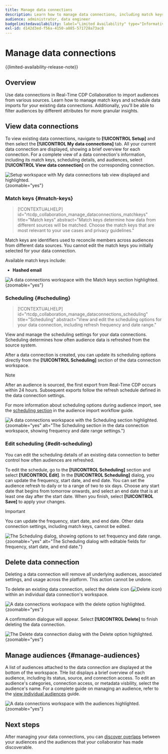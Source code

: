 ```yaml
---
title: Manage data connections
description: Learn how to manage data connections, including match keys, scheduling, use cases, and audience filtering in Real-Time CDP Collaboration
audience: administrator, data engineer
badgelimitedavailability: label="Limited Availability" type="Informative" url="https://helpx.adobe.com/legal/product-descriptions/real-time-customer-data-platform-collaboration.html newtab=true"
exl-id: d142d3ed-f56a-4150-a885-571728a73ac8
---
```

# Manage data connections

{{limited-availability-release-note}}

## Overview

Use data connections in Real-Time CDP Collaboration to import audiences from various sources. Learn how to manage match keys and schedule data imports for your existing data connections. Additionally, you'll be able to filter audiences by different attributes for more granular insights.

## View data connections

To view existing data connections, navigate to **[!UICONTROL Setup]** and then select the **[!UICONTROL My data connections]** tab. All your current data connection are displayed, showing a brief overview for each connection. For a complete view of a data connection's information, including its match keys, scheduling details, and audiences, select **[!UICONTROL View data connection]** on the corresponding connection.

![Setup workspace with My data connections tab view displayed and highlighted.](/help/assets/setup/manage-data-connection/my-data-connections.png){zoomable="yes"}

### Match keys {#match-keys}

>[!CONTEXTUALHELP]
>id="rtcdp_collaboration_manage_dataconnections_matchkeys"
>title="Match keys"
>abstract="Match keys determine how data from different sources will be matched. Choose the match keys that are most relevant to your use cases and privacy guidelines."

Match keys are identifiers used to reconcile members across audiences from different data sources. You cannot edit the match keys you initially selected for your data connection. 

Available match keys include:

- **Hashed email**

![A data connections workspace with the Match keys section highlighted.](/help/assets/setup/manage-data-connection/view-data-connection-match-keys.png){zoomable="yes"}

### Scheduling {#scheduling}

>[!CONTEXTUALHELP]
>id="rtcdp_collaboration_manage_dataconnections_scheduling"
>title="Scheduling"
>abstract="View and edit the scheduling options for your data connection, including refresh frequency and date range."

View and manage the scheduling settings for your data connections. Scheduling determines how often audience data is refreshed from the source system.

After a data connection is created, you can update its scheduling options directly from the **[!UICONTROL Scheduling]** section of the data connection workspace.

>[!NOTE]
>
>After an audience is sourced, the first export from Real-Time CDP occurs within 24 hours. Subsequent exports follow the refresh schedule defined in the data connection settings.

For more information about scheduling options during audience import, see the [scheduling section](/help/guide/setup/onboard-audiences.md#schedule) in the audience import workflow guide.

![A data connections workspace with the Scheduling section highlighted.](/help/assets/setup/manage-data-connection/view-data-connection-scheduling.png){zoomable="yes" alt="The Scheduling section in the data connection workspace, showing frequency and date range settings."}

### Edit scheduling {#edit-scheduling}

You can edit the scheduling details of an existing data connection to better control how often audiences are refreshed.

To edit the schedule, go to the **[!UICONTROL Scheduling]** section and select **[!UICONTROL Edit]**. In the **[!UICONTROL Scheduling]** dialog, you can update the frequency, start date, and end date. You can set the audience refresh to daily or to a range of two to six days. Choose any start date that begins from tomorrow onwards, and select an end date that is at least one day after the start date. When you finish, select **[!UICONTROL Save]** to apply your changes.

>[!IMPORTANT]
>
>You can update the frequency, start date, and end date. Other data connection settings, including match keys, cannot be edited.

![The Scheduling dialog, showing options to set frequency and date range.](/help/assets/setup/manage-data-connection/PLACEHOLDER.png){zoomable="yes" alt="The Scheduling dialog with editable fields for frequency, start date, and end date."}

<!-- I am chasing the relevant feature flag to get a screenshot for this. -->

## Delete data connection

Deleting a data connection will remove all underlying audiences, associated settings, and usage across the platform. This action cannot be undone.

To delete an existing data connection, select the delete icon (![Delete icon](/help/assets/common/delete.svg)) within an individual data connection's workspace.

![A data connections workspace with the delete option highlighted.](/help/assets/setup/manage-data-connection/delete-data-connection.png){zoomable="yes"}

A confirmation dialogue will appear. Select **[!UICONTROL Delete]** to finish deleting the data connection.

![The Delete data connection dialog with the Delete option highlighted.](/help/assets/setup/manage-data-connection/delete-data-connection-confirm.png){zoomable="yes"}

## Manage audiences {#manage-audiences}

A list of audiences attached to the data connection are displayed at the bottom of the workspace. THe list displays a brief overview of each audience, including its status, source, and connection access. To edit an audience's categories, connection access, or metadata visbility, select the audience's name. For a complete guide on managing an audience, refer to the [view individual audiences](./onboard-audiences.md#view-individual-audiences) guide.

![A data connections workspace with the audiences highlighted.](/help/assets/setup/manage-data-connection/view-data-connection-manage-audiences.png){zoomable="yes"}

## Next steps

After managing your data connections, you can [discover overlaps](/help/guide/collaborate/discover.md) between your audiences and the audiences that your collaborator has made discoverable.
